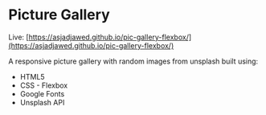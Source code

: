 # Picture Gallery

Live: [https://asjadjawed.github.io/pic-gallery-flexbox/](https://asjadjawed.github.io/pic-gallery-flexbox/)

A responsive picture gallery with random images from unsplash built using:

- HTML5
- CSS - Flexbox
- Google Fonts
- Unsplash API
